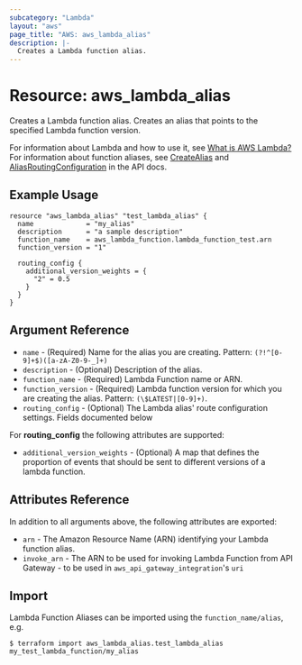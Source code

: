 ```yaml
---
subcategory: "Lambda"
layout: "aws"
page_title: "AWS: aws_lambda_alias"
description: |-
  Creates a Lambda function alias.
---
```


# Resource: aws_lambda_alias

Creates a Lambda function alias. Creates an alias that points to the specified Lambda function version.

For information about Lambda and how to use it, see [What is AWS Lambda?][1]
For information about function aliases, see [CreateAlias][2] and [AliasRoutingConfiguration][3] in the API docs.

## Example Usage

```hcl
resource "aws_lambda_alias" "test_lambda_alias" {
  name             = "my_alias"
  description      = "a sample description"
  function_name    = aws_lambda_function.lambda_function_test.arn
  function_version = "1"

  routing_config {
    additional_version_weights = {
      "2" = 0.5
    }
  }
}
```

## Argument Reference

* `name` - (Required) Name for the alias you are creating. Pattern: `(?!^[0-9]+$)([a-zA-Z0-9-_]+)`
* `description` - (Optional) Description of the alias.
* `function_name` - (Required) Lambda Function name or ARN.
* `function_version` - (Required) Lambda function version for which you are creating the alias. Pattern: `(\$LATEST|[0-9]+)`.
* `routing_config` - (Optional) The Lambda alias' route configuration settings. Fields documented below

For **routing_config** the following attributes are supported:

* `additional_version_weights` - (Optional) A map that defines the proportion of events that should be sent to different versions of a lambda function.

## Attributes Reference

In addition to all arguments above, the following attributes are exported:

* `arn` - The Amazon Resource Name (ARN) identifying your Lambda function alias.
* `invoke_arn` - The ARN to be used for invoking Lambda Function from API Gateway - to be used in `aws_api_gateway_integration`'s `uri`

[1]: http://docs.aws.amazon.com/lambda/latest/dg/welcome.html
[2]: http://docs.aws.amazon.com/lambda/latest/dg/API_CreateAlias.html
[3]: https://docs.aws.amazon.com/lambda/latest/dg/API_AliasRoutingConfiguration.html

## Import

Lambda Function Aliases can be imported using the `function_name/alias`, e.g.

```
$ terraform import aws_lambda_alias.test_lambda_alias my_test_lambda_function/my_alias
```
